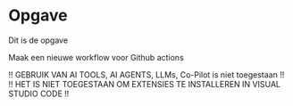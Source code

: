 # Opgave
Dit is de opgave

Maak een nieuwe workflow voor Github actions

!! GEBRUIK VAN AI TOOLS, AI AGENTS, LLMs, Co-Pilot is niet toegestaan !!
!! HET IS NIET TOEGESTAAN OM EXTENSIES TE INSTALLEREN IN VISUAL STUDIO CODE !!